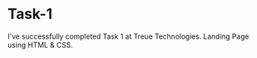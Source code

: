 # Task-1
I've successfully completed Task 1 at Treue Technologies. Landing Page using HTML &amp; CSS.
